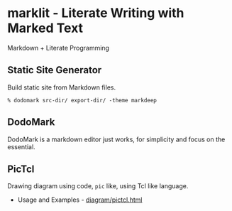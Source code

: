 marklit - Literate Writing with Marked Text
============================================

Markdown + Literate Programming

## Static Site Generator

Build static site from Markdown files.

  ```
  % dodomark src-dir/ export-dir/ -theme markdeep
  ```

## DodoMark

DodoMark is a markdown editor just works, for simplicity and focus on the essential.

## PicTcl

Drawing diagram using code, `pic` like, using Tcl like language.

* Usage and Examples - [diagram/pictcl.html](diagram/pictcl.html)
